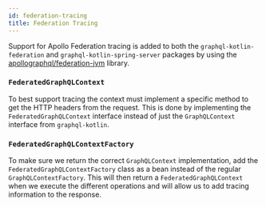```yaml
---
id: federation-tracing
title: Federation Tracing
---
```


Support for Apollo Federation tracing is added to both the `graphql-kotlin-federation` and `graphql-kotlin-spring-server` packages by using the [apollographql/federation-jvm](https://github.com/apollographql/federation-jvm) library.

### `FederatedGraphQLContext`

To best support tracing the context must implement a specific method to get the HTTP headers from the request. This is done by implementing the `FederatedGraphQLContext` interface instead of just the `GraphQLContext` interface from `graphql-kotlin`.

### `FederatedGraphQLContextFactory`

To make sure we return the correct `GraphQLContext` implementation, add the `FederatedGraphQLContextFactory` class as a bean instead of the regular `GraphQLContextFactory`.
This will then return a `FederatedGraphQLContext` when we execute the different operations and will allow us to add tracing information to the response.
